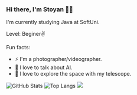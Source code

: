 ### Hi there, I'm Stoyan 🧑‍💻


I'm currently studying Java at SoftUni.

Level: Beginer✌️



  Fun facts:
 - ⚡  I'm a photographer/videographer.
 - 🤖  I love to talk about AI.
 - 🔭  I love to explore the space with my telescope.
 
 
 
 
 
![GitHub Stats](https://github-readme-stats.vercel.app/api?username=StoyanMihaylov99&theme=radical)
![Top Langs](https://github-readme-stats.vercel.app/api/top-langs/?username=StoyanMihaylov99&theme=radical)
[![](https://visitcount.itsvg.in/api?id=StoyanMihaylov99&icon=8&color=0)](https://visitcount.itsvg.in)
 
 

